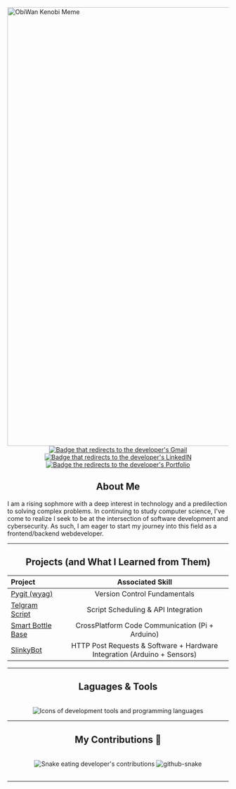 <img src = "https://c.tenor.com/WuOwfnsLcfYAAAAC/star-wars-obi-wan-kenobi.gif" height = 1000 width = 1000 alt="ObiWan Kenobi Meme"> 

<div align="center">
     <a href=""> <!--Link to "Throwaway" using *mailto:...* -->
          <img alt="Badge that redirects to the developer's Gmail" src="https://img.shields.io/badge/Gmail-whitesmoke?style=for-the-badge&logo=gmail&logoColor=#E40046"/>
     </a>
     <a href="https://www.linkedin.com/in/">
          <img alt="Badge that redirects to the developer's LinkedIN"src="https://img.shields.io/badge/LinkedIn-0072b1?&style=for-the-badge&logo=linkedin&logoColor=white"/>
     </a>
     <a href="">
          <img alt="Badge the redirects to the developer's Portfolio" src="https://img.shields.io/badge/Portfolio-333333?&style=for-the-badge&logo=todoist&logoColor=white"/>
     </a>
</div>
<h2 align="center">About Me</h1>

I am a rising sophmore with a deep interest in technology and a predilection to solving complex problems. In continuing to study computer science, I've come to realize I seek to be at the intersection of software development and cybersecurity. As such, I am eager to start my journey into this field as a frontend/backend webdeveloper.
<hr/>

<h2 align="center">Projects (and What I Learned from Them)</h2>

<div align="center">

| Project                                         | Associated Skill         |
|:-----------------------------------------------|:----------------------------:|
| <a href="https://github.com/Pitfalls-100/Making_Pygit">Pygit (wyag)</a> | Version Control Fundamentals |
| <a href="https://github.com/Pitfalls-100/Telegram_Bot_Script">Telgram Script</a> | Script Scheduling & API Integration | 
| <a href="https://github.com/Pitfalls-100/Smart_Bottle_Base">Smart Bottle Base</a> | CrossPlatform Code Communication (Pi + Arduino) |
| <a href="https://github.com/Pitfalls-100/SlinkyBot">SlinkyBot</a> | HTTP Post Requests & Software + Hardware Integration (Arduino + Sensors) |

</div>
<hr/>

<h2 align="center">Laguages & Tools</h2>
<br/>

<div align="center">
     <img alt="Icons of development tools and programming languages" src=https://go-skill-icons.vercel.app/api/icons?i=vscode,wsl,github,git,python,java,html,css />
</div>
<hr/>

<div align="center">
     <h2 align="center">My Contributions 🐍</h2>
     <br/>
     <img alt="Snake eating developer's contributions" src="https://raw.githubusercontent.com/Pitfalls-100/Pitfalls-100/output/github-contribution-grid-snake.svg"
     <picture> <!--Adding Dark Mode (because that's the proper Apperance setting)-->
       <source media="(prefers-color-scheme: dark)" srcset="github-snake-dark.svg" />
       <source media="(prefers-color-scheme: light)" srcset="github-snake.svg" />
       <img alt="github-snake" src="github-snake.svg" />
     </picture>
     <br/>
     <br/>
</div>
<hr/>

<!--
## Certifications
<div align="center">
     <img src="https://img.shields.io/badge/-Security%2B-FF0000?&style=for-the-badge&logo=CompTIA&logoColor=white" />
     <img src="https://img.shields.io/badge/-Network%2B-007ACC?&style=for-the-badge&logo=CompTIA&logoColor=white" />
</div>
-->

<!--
**Pitfalls-100/Pitfalls-100** is a ✨ _special_ ✨ repository because its `README.md` (this file) appears on your GitHub profile.

Here are some ideas to get you started:

- 🔭 I’m currently working on ...
- 🌱 I’m currently learning ...
- 👯 I’m looking to collaborate on ...
- 🤔 I’m looking for help with ...
- 💬 Ask me about ...
- 📫 How to reach me: ...
- ⚡ Fun fact: ...
- ->
